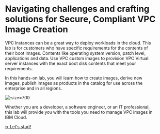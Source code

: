 # Navigating challenges and crafting solutions for Secure, Compliant VPC Image Creation

VPC Instances can be a great way to deploy workloads in the cloud. This lab is for customers who have specific requirements for the contents of their boot images.  Contents like operating system version, patch level, applications and data.  Use VPC custom images to provision VPC Virtual server instances with the exact boot disk contents that meet your requirements.

In this hands-on lab, you will learn how to create images, derive new images, publish images as products in the catalog for use across the enterprise and in all regions.

![](images/architecture-full.svg" ':size=700')

Whether you are a developer, a software engineer, or an IT professional, this lab will provide you with the tools you need to manage VPC images in IBM Cloud.

[⇨ Let's start!](10-images.md)

